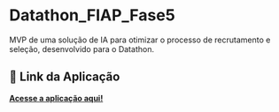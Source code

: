 # Datathon_FIAP_Fase5
MVP de uma solução de IA para otimizar o processo de recrutamento e seleção, desenvolvido para o Datathon.

## 🚀 Link da Aplicação

**[Acesse a aplicação aqui!](https://datathonfiap-match.streamlit.app/)**
